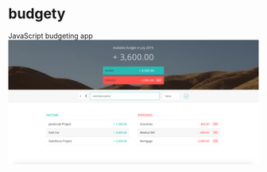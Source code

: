# budgety
JavaScript budgeting app
![Test Image 1](https://github.com/taylor-ortiz/budgety/blob/master/Screen%20Shot%202019-07-21%20at%207.25.13%20AM.png)
